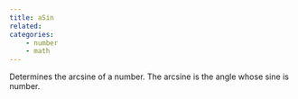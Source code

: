 ```yaml
---
title: aSin
related:
categories:
    - number
    - math
---
```


Determines the arcsine of a number. The arcsine is the angle
        whose sine is number.